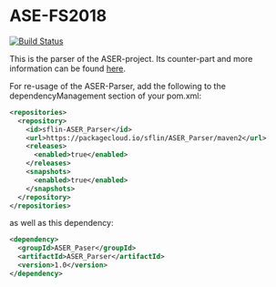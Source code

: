 # ASE-FS2018
[![Build Status](https://travis-ci.org/sflin/ASER_Parser.svg?branch=master)](https://travis-ci.org/sflin/ASER_Parser)

This is the parser of the ASER-project. Its counter-part and more information can be found [here](https://github.com/sflin/ASER_Recommender).

For re-usage of the ASER-Parser, add the following to the dependencyManagement section of your pom.xml: 
```xml
<repositories>
  <repository>
    <id>sflin-ASER_Parser</id>
    <url>https://packagecloud.io/sflin/ASER_Parser/maven2</url>
    <releases>
      <enabled>true</enabled>
    </releases>
    <snapshots>
      <enabled>true</enabled>
    </snapshots>
  </repository>
</repositories>
```

as well as this dependency:
```xml
<dependency>
  <groupId>ASER_Paser</groupId>
  <artifactId>ASER_Parser</artifactId>
  <version>1.0</version>
</dependency>
```

